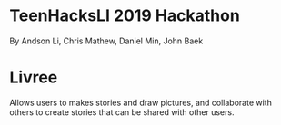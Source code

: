 # TeenHacksLI 2019 Hackathon

By Andson Li, Chris Mathew, Daniel Min, John Baek

# Livree

Allows users to makes stories and draw pictures, and collaborate with others to create stories that can be shared with other users.
